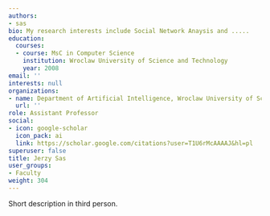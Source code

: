 ```yaml
---
authors:
- sas
bio: My research interests include Social Network Anaysis and .....
education:
  courses:
  - course: MsC in Computer Science
    institution: Wroclaw University of Science and Technology
    year: 2008
email: ''
interests: null
organizations:
- name: Department of Artificial Intelligence, Wroclaw University of Science and Technology
  url: ''
role: Assistant Professor
social:
- icon: google-scholar
  icon_pack: ai
  link: https://scholar.google.com/citations?user=T1U6rMcAAAAJ&hl=pl
superuser: false
title: Jerzy Sas
user_groups:
- Faculty
weight: 304
---
```

Short description in third person.
